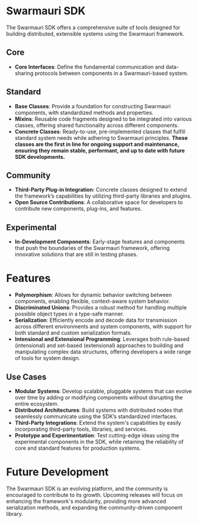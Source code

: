 # Swarmauri SDK

The Swarmauri SDK offers a comprehensive suite of tools designed for building distributed, extensible systems using the Swarmauri framework. 

## Core 
- **Core Interfaces**: Define the fundamental communication and data-sharing protocols between components in a Swarmauri-based system.

## Standard
- **Base Classes**: Provide a foundation for constructing Swarmauri components, with standardized methods and properties.
- **Mixins**: Reusable code fragments designed to be integrated into various classes, offering shared functionality across different components.
- **Concrete Classes**: Ready-to-use, pre-implemented classes that fulfill standard system needs while adhering to Swarmauri principles. **These classes are the first in line for ongoing support and maintenance, ensuring they remain stable, performant, and up to date with future SDK developments.**

## Community
- **Third-Party Plug-in Integration**: Concrete classes designed to extend the framework’s capabilities by utilizing third-party libraries and plugins.
- **Open Source Contributions**: A collaborative space for developers to contribute new components, plug-ins, and features.

## Experimental
- **In-Development Components**: Early-stage features and components that push the boundaries of the Swarmauri framework, offering innovative solutions that are still in testing phases.

# Features

- **Polymorphism**: Allows for dynamic behavior switching between components, enabling flexible, context-aware system behavior.
- **Discriminated Unions**: Provides a robust method for handling multiple possible object types in a type-safe manner.
- **Serialization**: Efficiently encode and decode data for transmission across different environments and system components, with support for both standard and custom serialization formats.
- **Intensional and Extensional Programming**: Leverages both rule-based (intensional) and set-based (extensional) approaches to building and manipulating complex data structures, offering developers a wide range of tools for system design.

## Use Cases

- **Modular Systems**: Develop scalable, pluggable systems that can evolve over time by adding or modifying components without disrupting the entire ecosystem.
- **Distributed Architectures**: Build systems with distributed nodes that seamlessly communicate using the SDK’s standardized interfaces.
- **Third-Party Integrations**: Extend the system's capabilities by easily incorporating third-party tools, libraries, and services.
- **Prototype and Experimentation**: Test cutting-edge ideas using the experimental components in the SDK, while retaining the reliability of core and standard features for production systems.

# Future Development

The Swarmauri SDK is an evolving platform, and the community is encouraged to contribute to its growth. Upcoming releases will focus on enhancing the framework's modularity, providing more advanced serialization methods, and expanding the community-driven component library.


